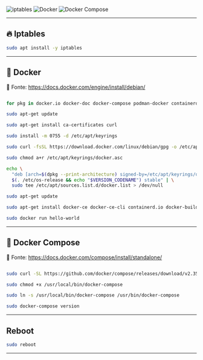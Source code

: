 
![iptables](https://img.shields.io/badge/iptables-firewall-important?logo=linux&logoColor=white)
![Docker](https://img.shields.io/badge/docker-installed-blue?logo=docker&logoColor=white)
![Docker Compose](https://img.shields.io/badge/docker--compose-configured-2496ED?logo=docker&logoColor=white)


---

## 🔥 Iptables

```bash
sudo apt install -y iptables
```

---

## 🐳 Docker
📌 Fonte: https://docs.docker.com/engine/install/debian/

```bash

for pkg in docker.io docker-doc docker-compose podman-docker containerd runc; do sudo apt-get remove $pkg; done

sudo apt-get update

sudo apt-get install ca-certificates curl

sudo install -m 0755 -d /etc/apt/keyrings

sudo curl -fsSL https://download.docker.com/linux/debian/gpg -o /etc/apt/keyrings/docker.asc

sudo chmod a+r /etc/apt/keyrings/docker.asc

echo \
  "deb [arch=$(dpkg --print-architecture) signed-by=/etc/apt/keyrings/docker.asc] https://download.docker.com/linux/debian \
  $(. /etc/os-release && echo "$VERSION_CODENAME") stable" | \
  sudo tee /etc/apt/sources.list.d/docker.list > /dev/null

sudo apt-get update

sudo apt-get install docker-ce docker-ce-cli containerd.io docker-buildx-plugin docker-compose-plugin

sudo docker run hello-world

```

---

## 🐳 Docker Compose
📌 Fonte: https://docs.docker.com/compose/install/standalone/

```bash

sudo curl -SL https://github.com/docker/compose/releases/download/v2.35.1/docker-compose-linux-x86_64 -o /usr/local/bin/docker-compose

sudo chmod +x /usr/local/bin/docker-compose

sudo ln -s /usr/local/bin/docker-compose /usr/bin/docker-compose

sudo docker-compose version

```

---

## Reboot

```bash
sudo reboot
```

---
